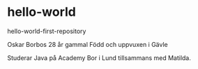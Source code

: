 # hello-world
hello-world-first-repository

Oskar Borbos
28 år gammal
Född och uppvuxen i Gävle

Studerar Java på Academy
Bor i Lund tillsammans med Matilda.
